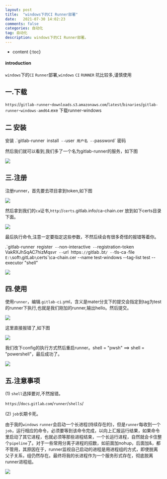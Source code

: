 ```yaml
---
layout: post
title:  "windows下的CI Runner部署"
date:   2021-07-30 14:02:23
comments: false
categories: 自动化
tag: 自动化
description: windows下的CI Runner部署。                                                        
---
```

* content
{:toc}
#### introduction

`windows`下的`CI` `Runner`部署,`windows` `CI` `RUNNER` 坑比较多,谨慎使用

## 一.下载

`https`://`gitlab-runner`-`downloads`.`s3`.`amazonaws`.`com`/`latest`/`binaries`/`gitlab-runner`-`windows-amd64`.exe 下载runner-windows

## 二 安装

安装 .\`gitlab-runner` `install` --`user` 用户名 --`password` 密码 

然后我们就可以看到,我们多了一个名为gitlab-runner的服务，如下图

![](https://bo07997.github.io/myBlog/styles/images/Blog/windows下的CI/1.png)

## 三.注册

注册runner，首先要去项目拿到token,如下图

![](https://bo07997.github.io/myBlog/styles/images/Blog/windows下的CI/2.png)

然后拿到我们的`ca`证书,`http`://`certs`.gitlab.info/ca-chain.cer 放到如下certs目录下面。

![](https://bo07997.github.io/myBlog/styles/images/Blog/windows下的CI/3.png)

最后执行命令,注意一定要指定这些参数，不然后续会有很多奇怪的报错等着你。

.\`gitlab-runner` `register` --`non-interactive` --`registration-token` `VakRXJhSqAC7hizMqsvr` --`url` `https`://`gitlab`.`bt`/ --`tls-ca`-`file` E:\`soft`\`gitLab`\`certs`\ca-chain.cer --name test-windows --tag-list test --executor "shell"


![](https://bo07997.github.io/myBlog/styles/images/Blog/windows下的CI/4.png)


## 四.使用

使用`runner`，编辑.`gitlab-ci`.yml，含义是mater分支下的提交会指定到tag为test的runner下执行,也就是我们刚加的runner,输出hello。然后提交。

![](https://bo07997.github.io/myBlog/styles/images/Blog/windows下的CI/5.png)

这里直接报错了,如下图

![](https://bo07997.github.io/myBlog/styles/images/Blog/windows下的CI/6.png)


我们改下config的执行方式然后重启runner。shell = "pwsh"    ==>   shell = "powershell"，最后成功了。


![](https://bo07997.github.io/myBlog/styles/images/Blog/windows下的CI/7.png)


## 五.注意事项
(1) `shell`选择要对,不然报错。

`https`://`docs`.`gitlab`.`com`/`runner`/`shells`/

(2) `job`长期卡死。

由于我的`windows` `runner`会启动一个长进程(持续存在的)，但是`runner`每收到一个`job`，运行相应的命令，必须要等到该命令完成，以向上汇报运行结果，如果命令里启动了其它进程，也就必须等那些进程结束，一个长运行进程，自然就会卡住整个`pipeline`了。对于一些常用分离子进程的招数，如前面加nohup，后面加&，都不管用，其原因在于，runner监视自己启动的进程是用进程组的方式，即使脱离父子关系，组仍然存在。最终将我的长进程作为一个服务形式存在，彻底脱离runner进程组。

![](https://bo07997.github.io/myBlog/styles/images/Blog/windows下的CI/8.png)
